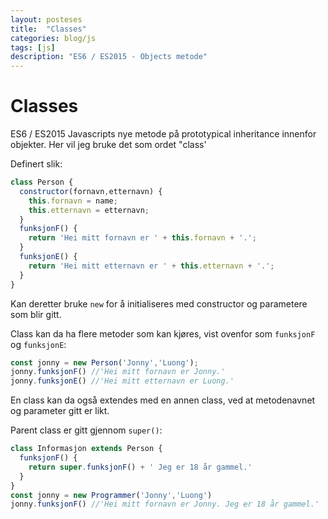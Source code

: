 ```yaml
---
layout: posteses
title:  "Classes"
categories: blog/js
tags: [js]
description: "ES6 / ES2015 - Objects metode"
---
```

Classes
======
ES6 / ES2015
Javascripts nye metode på prototypical inheritance innenfor objekter. Her vil jeg bruke det som ordet "class'

Definert slik:
```javascript
class Person {
  constructor(fornavn,etternavn) {
    this.fornavn = name;
    this.etternavn = etternavn;
  }
  funksjonF() {
    return 'Hei mitt fornavn er ' + this.fornavn + '.';
  }
  funksjonE() {
    return 'Hei mitt etternavn er ' + this.etternavn + '.';
  }
}
```
Kan deretter bruke `new` for å initialiseres med constructor og parametere som blir gitt.

Class kan da ha flere metoder som kan kjøres, vist ovenfor som `funksjonF` og `funksjonE`:
```javascript
const jonny = new Person('Jonny','Luong');
jonny.funksjonF() //'Hei mitt fornavn er Jonny.'
jonny.funksjonE() //'Hei mitt etternavn er Luong.'
```

En class kan da også extendes med en annen class, ved at metodenavnet og parameter gitt er likt.

Parent class er gitt gjennom `super()`:
```javascript
class Informasjon extends Person {
  funksjonF() {
    return super.funksjonF() + ' Jeg er 18 år gammel.'
  }
}
const jonny = new Programmer('Jonny','Luong')
jonny.funksjonF() //'Hei mitt fornavn er Jonny. Jeg er 18 år gammel.'
```
